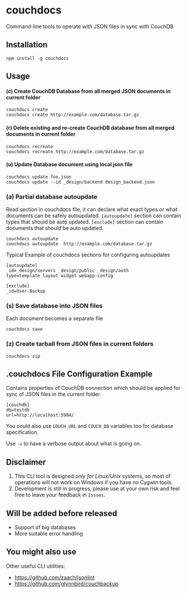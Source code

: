 # couchdocs
Command-line tools to operate with JSON files in sync with CouchDB

## Installation
```
npm install -g couchdocs
```

## Usage

#### (c) Create CouchDB Database from all merged JSON documents in current folder
```
couchdocs create
couchdocs create http://example.com/database.tar.gz
```

#### (r) Delete existing and re-create CouchDB database from all merged documents in current folder
```
couchdocs recreate
couchdocs recreate http://example.com/database.tar.gz
```

#### (u) Update Database document using local json file
```
couchdocs update foo.json
couchdocs update --id _design/backend design_backend.json
```

### (a) Partial database autoupdate

Read section in couchdocs file, it can declare what exact types or what documents can be safely autoupdated.
`[autoupdate]` section can contain types that should be auto updated.
`[exclude]` section can contain documents that should be auto updated.

```
couchdocs autoupdate
couchdocs autoupdate  http://example.com/database.tar.gz
```

Typical Example of couchdocs sections for configuring autoupdates
```
[autoupdate]
_id=_design/servers _design/public _design/auth
type=template layout widget webapp-config

[exclude]
_id=User-Backup
```

### (s) Save database into JSON files

Each document becomes a separate file
```
couchdocs save
```

### (z) Create tarball from JSON files in current folders

```
couchdocs zip
```

## .couchdocs File Configuration Example
Contains properties of CouchDB connection which should be applied for sync of JSON files in the current folder.
```
[couchdb]
db=testdb
url=http://localhost:5984/
```
You could also use `COUCH_URL` and `COUCH_DB` variables too for database specification.

Use `-v` to have a verbose output about what is going on.

## Disclaimer

1. This CLI tool is designed *only for Linux/Unix* systems, so most of operations will not work on Windows if you have no Cygwin tools.
2. Development is still in progress, please use at your own risk and feel free to leave your feedback in `Issues`.

## Will be added before released
- Support of big databases
- More suitable error handling

## You might also use

Other useful CLI utilities:

- https://github.com/zaach/jsonlint
- https://github.com/glynnbird/couchbackup

